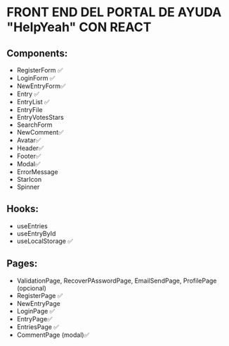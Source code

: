 # FRONT END DEL PORTAL DE AYUDA "HelpYeah" CON REACT

## Components:

- RegisterForm ✅
- LoginForm ✅
- NewEntryForm✅
- Entry ✅
- EntryList ✅
- EntryFile
- EntryVotesStars
- SearchForm
- NewComment✅
- Avatar✅
- Header✅
- Footer✅
- Modal✅
- ErrorMessage
- StarIcon
- Spinner

## Hooks:

- useEntries
- useEntryById
- useLocalStorage ✅

## Pages:

- ValidationPage, RecoverPAsswordPage, EmailSendPage, ProfilePage (opcional)
- RegisterPage ✅
- NewEntryPage
- LoginPage ✅
- EntryPage✅
- EntriesPage ✅
- CommentPage (modal)✅
